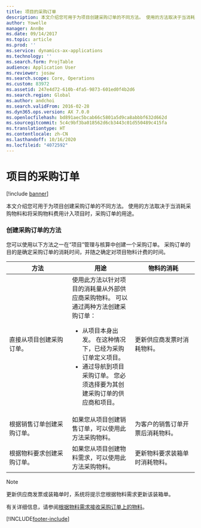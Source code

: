 ```yaml
---
title: 项目的采购订单
description: 本文介绍您可用于为项目创建采购订单的不同方法。 使用的方法取决于当消耗采购物料和将采购物料费用计入项目时，采购订单的用途。
author: Yowelle
manager: AnnBe
ms.date: 09/14/2017
ms.topic: article
ms.prod: ''
ms.service: dynamics-ax-applications
ms.technology: ''
ms.search.form: ProjTable
audience: Application User
ms.reviewer: josaw
ms.search.scope: Core, Operations
ms.custom: 83972
ms.assetid: 247e4d72-610b-4fa5-9873-601ed0f4b2d6
ms.search.region: Global
ms.author: andchoi
ms.search.validFrom: 2016-02-28
ms.dyn365.ops.version: AX 7.0.0
ms.openlocfilehash: bd891aec5bcab66c5801a5d9ca8abbbf632d662d
ms.sourcegitcommit: 5c4c9bf3ba018562d6cb3443c01d550489c415fa
ms.translationtype: HT
ms.contentlocale: zh-CN
ms.lasthandoff: 10/16/2020
ms.locfileid: "4072592"
---
```

# <a name="purchase-orders-for-a-project"></a>项目的采购订单

[!include [banner](../includes/banner.md)]

本文介绍您可用于为项目创建采购订单的不同方法。 使用的方法取决于当消耗采购物料和将采购物料费用计入项目时，采购订单的用途。

### <a name="methods-for-creating-a-purchase-order"></a>创建采购订单的方法

您可以使用以下方法之一在“项目”管理与核算中创建一个采购订单。 采购订单的目的是确定采购订单的消耗时间，并随之确定对项目物料计费的时间。

<table>
<colgroup>
<col width="33%" />
<col width="33%" />
<col width="33%" />
</colgroup>
<thead>
<tr class="header">
<th>方法</th>
<th>用途</th>
<th>物料的消耗</th>
</tr>
</thead>
<tbody>
<tr class="odd">
<td>直接从项目创建采购订单。</td>
<td>使用此方法以针对项目的消耗量从外部供应商采购物料。 可以通过两种方法创建采购订单：
<ul>
<li>从项目本身出发。 在这种情况下，已经为采购订单定义项目。</li>
<li>通过导航到项目采购订单。 您必须选择要为其创建采购订单的供应商和项目。</li>
</ul></td>
<td>更新供应商发票时消耗物料。</td>
</tr>
<tr class="even">
<td>根据销售订单创建采购订单。</td>
<td>如果您从项目创建销售订单，可以使用此方法采购物料。</td>
<td>为客户的销售订单开票后消耗物料。</td>
</tr>
<tr class="odd">
<td>根据物料要求创建采购订单。</td>
<td>如果您从项目创建物料需求，可以使用此方法采购物料。</td>
<td>更新物料要求装箱单时消耗物料。</td>
</tr>
</tbody>
</table>

> [!NOTE] 
> 更新供应商发票或装箱单时，系统将提示您根据物料需求更新该装箱单。

有关详细信息，请参阅[根据物料需求接收采购订单上的物料](tasks/receive-items-purchase-order-item-requirement.md)。



[!INCLUDE[footer-include](../includes/footer-banner.md)]